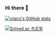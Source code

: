 ### Hi there 👋

[![vtaco's GitHub stats](https://github-readme-stats.vercel.app/api?username=vtaco&show_icons=true&theme=gruvbox)](https://github.com/vtaco/github-readme-stats)

[![Solved.ac
프로필](http://mazassumnida.wtf/api/v2/generate_badge?boj=woosj7129)](https://solved.ac/woosj7129)
<!--
**vtaco/vtaco** is a ✨ _special_ ✨ repository because its `README.md` (this file) appears on your GitHub profile.

Here are some ideas to get you started:

- 🔭 I’m currently working on ...
- 🌱 I’m currently learning ...
- 👯 I’m looking to collaborate on ...
- 🤔 I’m looking for help with ...
- 💬 Ask me about ...
- 📫 How to reach me: ...
- 😄 Pronouns: ...
- ⚡ Fun fact: ...
-->
